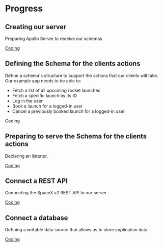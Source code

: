# Progress

## Creating our server

Preparing Apollo Server to receive our schemas

[Coding](./server/src/index.js)

## Defining the Schema for the clients actions

Define a schema's structure to support the actions that our clients will take. Our example app needs to be able to:

* Fetch a list of all upcoming rocket launches
* Fetch a specific launch by its ID
* Log in the user
* Book a launch for a logged-in user
* Cancel a previously booked launch for a logged-in user

[Coding](./server/src/schema.js)

## Preparing to serve the Schema for the clients actions

Declaring an listener.

[Coding](./server/src/index.js)

## Connect a REST API

Connecting the SpaceX v2 REST API to our server

[Coding](./server/src/datasources/launch.js)

## Connect a database

Defining a writable data source that allows us to store application data.

[Coding](./server/src/datasources/user.js)


